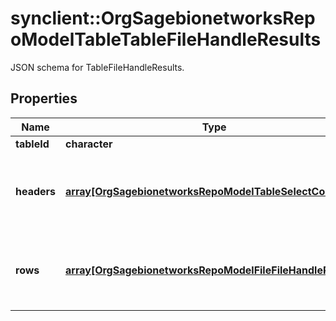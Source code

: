 # synclient::OrgSagebionetworksRepoModelTableTableFileHandleResults

JSON schema for TableFileHandleResults.

## Properties
Name | Type | Description | Notes
------------ | ------------- | ------------- | -------------
**tableId** | **character** |  | [optional] 
**headers** | [**array[OrgSagebionetworksRepoModelTableSelectColumn]**](org.sagebionetworks.repo.model.table.SelectColumn.md) | The list of ColumnModels ID that describes the rows of this set. | [optional] 
**rows** | [**array[OrgSagebionetworksRepoModelFileFileHandleResults]**](org.sagebionetworks.repo.model.file.FileHandleResults.md) | For each row a list of file handles for each requested column | [optional] 



